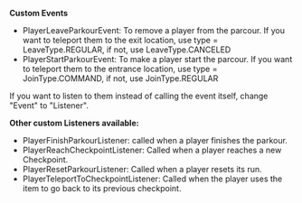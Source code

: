 **Custom Events**
- PlayerLeaveParkourEvent: To remove a player from the parcour. If you want to teleport them to the exit location, use type = LeaveType.REGULAR, if not, use LeaveType.CANCELED
- PlayerStartParkourEvent: To make a player start the parcour. If you want to teleport them to the entrance location, use type = JoinType.COMMAND, if not, use JoinType.REGULAR

If you want to listen to them instead of calling the event itself, change "Event" to "Listener".

**Other custom Listeners available:**
- PlayerFinishParkourListener: called when a player finishes the parkour.
- PlayerReachCheckpointListener: Called when a player reaches a new Checkpoint.
- PlayerResetParkourListener: Called when a player resets its run.
- PlayerTeleportToCheckpointListener: Called when the player uses the item to go back to its previous checkpoint.
